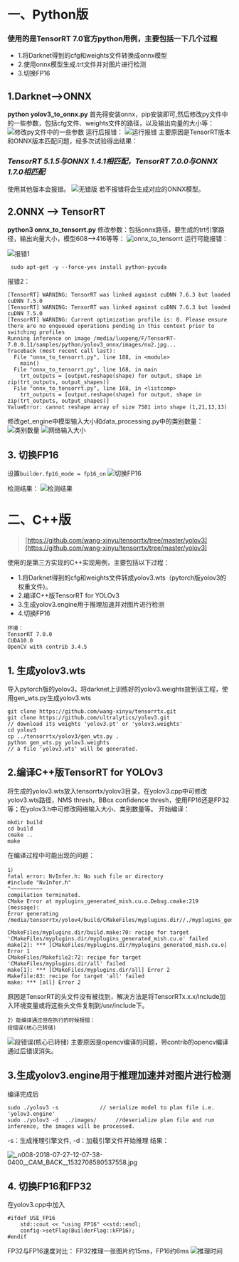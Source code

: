 # 一、Python版
### 使用的是TensorRT 7.0官方python用例，主要包括一下几个过程
- 1.将Darknet得到的cfg和weights文件转换成onnx模型
- 2.使用onnx模型生成.trt文件并对图片进行检测
- 3.切换FP16

## 1.Darknet-->ONNX
**python yolov3_to_onnx.py**
  首先得安装onnx，pip安装即可,然后修改py文件中的一些参数，包括cfg文件、weights文件的路径，以及输出向量的大小等：
![修改py文件中的一些参数](https://upload-images.jianshu.io/upload_images/5955013-b7ab7d3c75858a6d.png?imageMogr2/auto-orient/strip%7CimageView2/2/w/1240)
运行后报错：
![运行报错](https://upload-images.jianshu.io/upload_images/5955013-21c1ff26afc2619f.png?imageMogr2/auto-orient/strip%7CimageView2/2/w/1240)
主要原因是TensorRT版本和ONNX版本匹配问题，经多次试验得出结果：
### ***TensorRT 5.1.5与ONNX 1.4.1相匹配，TensorRT 7.0.0与ONNX 1.7.0相匹配***
使用其他版本会报错。
![无错版](https://upload-images.jianshu.io/upload_images/5955013-1bcd8b7b91418392.png?imageMogr2/auto-orient/strip%7CimageView2/2/w/1240)
若不报错将会生成对应的ONNX模型。
## 2.ONNX --> TensorRT
**python3 onnx_to_tensorrt.py**
修改参数：包括onnx路径，要生成的trt引擎路径，输出向量大小，模型608-->416等等：
![onnx_to_tensorrt](https://upload-images.jianshu.io/upload_images/5955013-5aa209de24b99661.png?imageMogr2/auto-orient/strip%7CimageView2/2/w/1240)
运行可能报错：

![报错1](https://upload-images.jianshu.io/upload_images/5955013-dd5fcb86d3f8fa92.png?imageMogr2/auto-orient/strip%7CimageView2/2/w/1240)

` sudo apt-get -y --force-yes install python-pycuda` 

报错2：
```Reading engine from file yolov3-bun-fp32.trt
[TensorRT] WARNING: TensorRT was linked against cuDNN 7.6.3 but loaded cuDNN 7.5.0
[TensorRT] WARNING: TensorRT was linked against cuDNN 7.6.3 but loaded cuDNN 7.5.0
[TensorRT] WARNING: Current optimization profile is: 0. Please ensure there are no enqueued operations pending in this context prior to switching profiles
Running inference on image /media/luopeng/F/TensorRT-7.0.0.11/samples/python/yolov3_onnx/images/nu2.jpg...
Traceback (most recent call last):
  File "onnx_to_tensorrt.py", line 188, in <module>
    main()
  File "onnx_to_tensorrt.py", line 168, in main
    trt_outputs = [output.reshape(shape) for output, shape in zip(trt_outputs, output_shapes)]
  File "onnx_to_tensorrt.py", line 168, in <listcomp>
    trt_outputs = [output.reshape(shape) for output, shape in zip(trt_outputs, output_shapes)]
ValueError: cannot reshape array of size 7581 into shape (1,21,13,13)
```
修改get_engine中模型输入大小和data_processing.py中的类别数量：
![类别数量](https://upload-images.jianshu.io/upload_images/5955013-8986be25e7de52af.png?imageMogr2/auto-orient/strip%7CimageView2/2/w/1240)
![网络输入大小](https://upload-images.jianshu.io/upload_images/5955013-913a62b9cfa8fc94.png?imageMogr2/auto-orient/strip%7CimageView2/2/w/1240)

## 3. 切换FP16
设置`builder.fp16_mode = fp16_on`
![切换FP16](https://upload-images.jianshu.io/upload_images/5955013-1fc6446e571348f9.png?imageMogr2/auto-orient/strip%7CimageView2/2/w/1240)

检测结果：
![检测结果](https://upload-images.jianshu.io/upload_images/5955013-943084e57ea69ea9.png?imageMogr2/auto-orient/strip%7CimageView2/2/w/1240)


# 二、C++版
> [https://github.com/wang-xinyu/tensorrtx/tree/master/yolov3](https://github.com/wang-xinyu/tensorrtx/tree/master/yolov3)

使用的是第三方实现的C++实现用例，主要包括以下过程：
- 1.将Darknet得到的cfg和weights文件转成yolov3.wts（pytorch版yolov3的权重文件)。
- 2.编译C++版TensorRT for YOLOv3
- 3.生成yolov3.engine用于推理加速并对图片进行检测
- 4.切换FP16
```
环境：
TensorRT 7.0.0
CUDA10.0
OpenCV with contrib 3.4.5
```
## 1. 生成yolov3.wts
导入pytorch版的yolov3，将darknet上训练好的yolov3.weights放到该工程，使用gen_wts.py生成yolov3.wts
```
git clone https://github.com/wang-xinyu/tensorrtx.git
git clone https://github.com/ultralytics/yolov3.git
// download its weights 'yolov3.pt' or 'yolov3.weights'
cd yolov3
cp ../tensorrtx/yolov3/gen_wts.py .
python gen_wts.py yolov3.weights
// a file 'yolov3.wts' will be generated.
```

## 2.编译C++版TensorRT for YOLOv3
将生成的yolov3.wts放入tensorrtx/yolov3目录，在yolov3.cpp中可修改yolov3.wts路径，NMS thresh，BBox confidence thresh，使用FP16还是FP32等；在yolov3.h中可修改网络输入大小、类别数量等。
开始编译：
```
mkdir build
cd build
cmake ..
make
```
在编译过程中可能出现的问题：
```
1）
fatal error: NvInfer.h: No such file or directory
#include "NvInfer.h"
^~~~~~~~~~~
compilation terminated.
CMake Error at myplugins_generated_mish.cu.o.Debug.cmake:219 (message):
Error generating
/media/tensorrtx/yolov4/build/CMakeFiles/myplugins.dir//./myplugins_generated_mish.cu.o

CMakeFiles/myplugins.dir/build.make:70: recipe for target 'CMakeFiles/myplugins.dir/myplugins_generated_mish.cu.o' failed
make[2]: *** [CMakeFiles/myplugins.dir/myplugins_generated_mish.cu.o] Error 1
CMakeFiles/Makefile2:72: recipe for target 'CMakeFiles/myplugins.dir/all' failed
make[1]: *** [CMakeFiles/myplugins.dir/all] Error 2
Makefile:83: recipe for target 'all' failed
make: *** [all] Error 2
```
原因是TensorRT的头文件没有被找到，解决方法是将TensorRTx.x.x/include加入环境变量或将这些头文件复制到/usr/include下。
```
2）能编译通过但在执行的时候报错：
段错误(核心已转储)
```

![段错误(核心已转储)](https://upload-images.jianshu.io/upload_images/5955013-506afdfe7748b30f.png?imageMogr2/auto-orient/strip%7CimageView2/2/w/1240)
主要原因是opencv编译的问题，带contrib的opencv编译通过后错误消失。

## 3.生成yolov3.engine用于推理加速并对图片进行检测
编译完成后

```
sudo ./yolov3 -s             // serialize model to plan file i.e. 'yolov3.engine'
sudo ./yolov3 -d  ../images/      //deserialize plan file and run inference, the images will be processed.
```
-s：生成推理引擎文件, -d：加载引擎文件开始推理
结果：


![_n008-2018-07-27-12-07-38-0400__CAM_BACK__1532708580537558.jpg](https://upload-images.jianshu.io/upload_images/5955013-902120dfd7b89ed6.jpg?imageMogr2/auto-orient/strip%7CimageView2/2/w/1240)

## 4. 切换FP16和FP32
在yolov3.cpp中加入
```
#ifdef USE_FP16
    std::cout << "using FP16" <<std::endl;
    config->setFlag(BuilderFlag::kFP16);
#endif
```
FP32与FP16速度对比：
FP32推理一张图片约15ms，FP16约6ms
![推理时间](https://upload-images.jianshu.io/upload_images/5955013-2dd81934dd2313f8.png?imageMogr2/auto-orient/strip%7CimageView2/2/w/1240)





